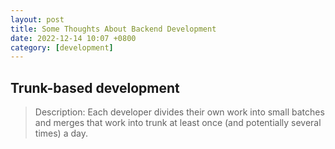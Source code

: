 ```yaml
---
layout: post
title: Some Thoughts About Backend Development
date: 2022-12-14 10:07 +0800
category: [development]
---
```

## Trunk-based development

> Description: Each developer divides their own work into small batches and merges that work into trunk at least once (and potentially several times) a day.
